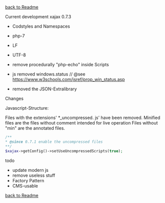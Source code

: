 [back to Readme](README.md)

Current development xajax 0.7.3
* Codstyles and Namespaces
* php-7
* LF
* UTF-8
* remove procedurally "php-echo" inside Scripts

* js removed windows.status  // @see https://www.w3schools.com/jsref/prop_win_status.asp 
* removed the JSON-Extralibrary

Changes

Javascript-Structure:

Files with the extensions' *_uncompressed. js' have been removed.
Minified files are the files without comment intended for live operation
Files without "min" are the annotated files.

```php
/**
* @since 0.7.1 enable the uncompressed files
**/
$xajax->getConfig()->setUseUncompressedScripts(true);
```


todo
* update modern js
* remove useless stuff
* Factory Pattern
* CMS-usable

[back to Readme](README.md)
